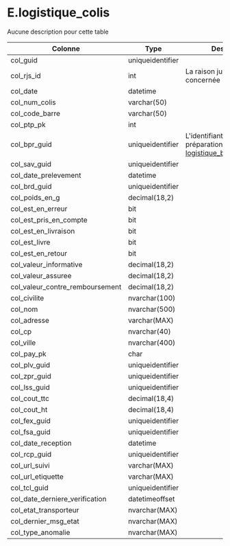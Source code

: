 # E.logistique_colis

Aucune description pour cette table

Colonne|Type|Description
---|---|---
col_guid|uniqueidentifier|
col_rjs_id|int|La raison juridique concernée 
col_date|datetime|
col_num_colis|varchar(50)|
col_code_barre|varchar(50)|
col_ptp_pk|int|
col_bpr_guid|uniqueidentifier|L'identifiant du bon de préparation (dans [logistique_bonspreparation](generated_logistique_bonspreparation.md)) 
col_sav_guid|uniqueidentifier|
col_date_prelevement|datetime|
col_brd_guid|uniqueidentifier|
col_poids_en_g|decimal(18,2)|
col_est_en_erreur|bit|
col_est_pris_en_compte|bit|
col_est_en_livraison|bit|
col_est_livre|bit|
col_est_en_retour|bit|
col_valeur_informative|decimal(18,2)|
col_valeur_assuree|decimal(18,2)|
col_valeur_contre_remboursement|decimal(18,2)|
col_civilite|nvarchar(100)|
col_nom|nvarchar(500)|
col_adresse|varchar(MAX)|
col_cp|nvarchar(40)|
col_ville|nvarchar(400)|
col_pay_pk|char|
col_plv_guid|uniqueidentifier|
col_zpr_guid|uniqueidentifier|
col_lss_guid|uniqueidentifier|
col_cout_ttc|decimal(18,4)|
col_cout_ht|decimal(18,4)|
col_fex_guid|uniqueidentifier|
col_fsa_guid|uniqueidentifier|
col_date_reception|datetime|
col_rcp_guid|uniqueidentifier|
col_url_suivi|varchar(MAX)|
col_url_etiquette|varchar(MAX)|
col_tcl_guid|uniqueidentifier|
col_date_derniere_verification|datetimeoffset|
col_etat_transporteur|nvarchar(MAX)|
col_dernier_msg_etat|nvarchar(MAX)|
col_type_anomalie|nvarchar(MAX)|
